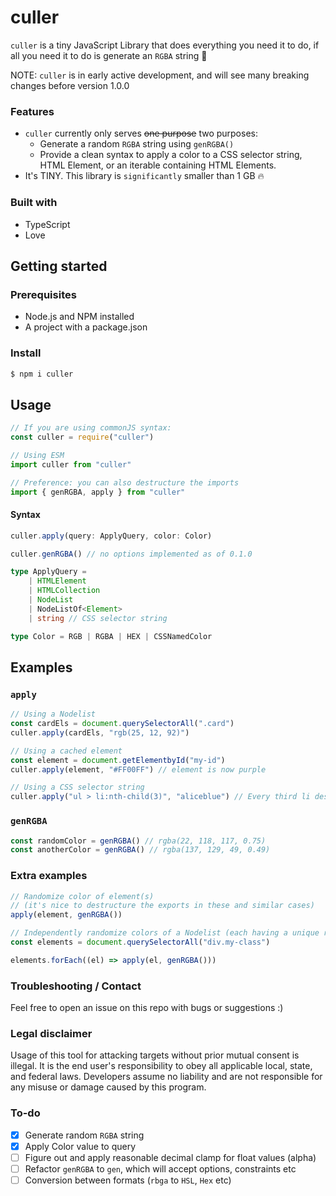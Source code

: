 # culler

`culler` is a tiny JavaScript Library that does everything you need it to do, if all you need it to do is generate an `RGBA` string 🎨

NOTE: `culler` is in early active development, and will see many breaking changes before version 1.0.0

### Features

- `culler` currently only serves ~~one purpose~~ two purposes:
  - Generate a random `RGBA` string using `genRGBA()`
  - Provide a clean syntax to apply a color to a CSS selector string, HTML Element, or an iterable containing HTML Elements.
- It's TINY. This library is `significantly` smaller than 1 GB 🔥

### Built with

- TypeScript
- Love

## Getting started

### Prerequisites

- Node.js and NPM installed
- A project with a package.json

### Install

```bash
$ npm i culler
```

## Usage

```ts
// If you are using commonJS syntax:
const culler = require("culler")

// Using ESM
import culler from "culler"

// Preference: you can also destructure the imports
import { genRGBA, apply } from "culler"
```

#### Syntax

```ts
culler.apply(query: ApplyQuery, color: Color)

culler.genRGBA() // no options implemented as of 0.1.0

type ApplyQuery =
	| HTMLElement
	| HTMLCollection
	| NodeList
	| NodeListOf<Element>
	| string // CSS selector string

type Color = RGB | RGBA | HEX | CSSNamedColor
```

## Examples

### `apply`

```ts
// Using a Nodelist
const cardEls = document.querySelectorAll(".card")
culler.apply(cardEls, "rgb(25, 12, 92)")

// Using a cached element
const element = document.getElementbyId("my-id")
culler.apply(element, "#FF00FF") // element is now purple

// Using a CSS selector string
culler.apply("ul > li:nth-child(3)", "aliceblue") // Every third li descendant of a ul has their background-color property set to aliceblue
```

### `genRGBA`

```ts
const randomColor = genRGBA() // rgba(22, 118, 117, 0.75)
const anotherColor = genRGBA() // rgba(137, 129, 49, 0.49)
```

### Extra examples

```ts
// Randomize color of element(s)
// (it's nice to destructure the exports in these and similar cases)
apply(element, genRGBA())

// Independently randomize colors of a Nodelist (each having a unique random color)
const elements = document.querySelectorAll("div.my-class")

elements.forEach((el) => apply(el, genRGBA()))
```

### Troubleshooting / Contact

Feel free to open an issue on this repo with bugs or suggestions :)

### Legal disclaimer

Usage of this tool for attacking targets without prior mutual consent is illegal. It is the end user's responsibility to obey all applicable local, state, and federal laws. Developers assume no liability and are not responsible for any misuse or damage caused by this program.

### To-do

- [x] Generate random `RGBA` string
- [x] Apply Color value to query
- [ ] Figure out and apply reasonable decimal clamp for float values (alpha)
- [ ] Refactor `genRGBA` to `gen`, which will accept options, constraints etc
- [ ] Conversion between formats (`rbga` to `HSL`, `Hex` etc)
